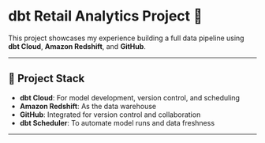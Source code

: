 # dbt Retail Analytics Project 🚀

This project showcases my experience building a full data pipeline using **dbt Cloud**, **Amazon Redshift**, and **GitHub**.

---

## 🧱 Project Stack

- **dbt Cloud**: For model development, version control, and scheduling
- **Amazon Redshift**: As the data warehouse
- **GitHub**: Integrated for version control and collaboration
- **dbt Scheduler**: To automate model runs and data freshness

---



